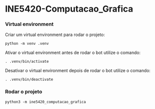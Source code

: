 # INE5420-Computacao_Grafica

### Virtual environment
Criar um virtual environment para rodar o projeto:
```
python -m venv .venv
```

Ativar o virtual environment antes de rodar o bot utilize o comando:
```
. .venv/bin/activate
```
Desativar o virtual environment depois de rodar o bot utilize o comando:
```
. .venv/bin/deactivate
```

### Rodar o projeto
```
python3 -m ine5420_computacao_grafica
```
